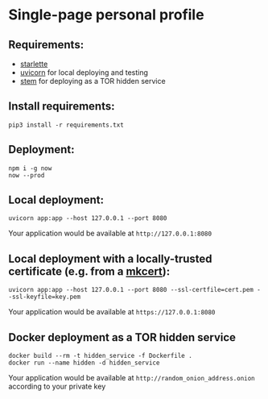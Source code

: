 # Single-page personal profile

## Requirements:
- <a href="https://github.com/encode/starlette">starlette<a>
- <a href="https://github.com/encode/uvicorn">uvicorn</a> for local deploying and testing
- <a href="https://stem.torproject.org/">stem</a> for deploying as a TOR hidden service

## Install requirements:
```shell
pip3 install -r requirements.txt
```

## Deployment:
```shell
npm i -g now
now --prod
```

## Local deployment:
```shell
uvicorn app:app --host 127.0.0.1 --port 8080
```
Your application would be available at `http://127.0.0.1:8080`


## Local deployment with a locally-trusted certificate (e.g. from a <a href="https://github.com/FiloSottile/mkcert">mkcert</a>):
```shell 
uvicorn app:app --host 127.0.0.1 --port 8080 --ssl-certfile=cert.pem --ssl-keyfile=key.pem
```
Your application would be available at `https://127.0.0.1:8080`


## Docker deployment as a TOR hidden service
```shell
docker build --rm -t hidden_service -f Dockerfile .
docker run --name hidden -d hidden_service
```

Your application would be available at `http://random_onion_address.onion` according to your private key